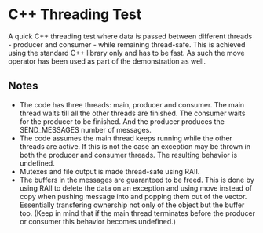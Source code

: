 # C++ Threading Test
A quick C++ threading test where data is passed between different threads -
producer and consumer - while remaining thread-safe. This is achieved using the standard C++ library only and has to be fast. As such the move operator has been used as part of the demonstration as well.

## Notes
- The code has three threads: main, producer and consumer. The main thread waits till all the other threads are finished. The consumer waits for the producer to be finished. And the producer produces the SEND_MESSAGES number of messages.
- The code assumes the main thread keeps running while the other threads are active. If this is not the case an exception may be thrown in both the producer and consumer threads. The resulting behavior is undefined.
- Mutexes and file output is made thread-safe using RAII.
- The buffers in the messages are guaranteed to be freed. This is done by using RAII to delete the data on an exception and using move instead of copy when pushing message into and popping them out of the vector. Essentially transfering ownership not only of the object but the buffer too. (Keep in mind that if the main thread terminates before the producer or consumer this behavior becomes undefined.)
